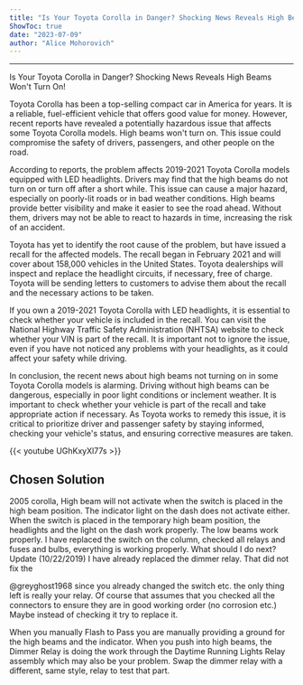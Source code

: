 ```yaml
---
title: "Is Your Toyota Corolla in Danger? Shocking News Reveals High Beams Won't Turn On!"
ShowToc: true 
date: "2023-07-09"
author: "Alice Mohorovich"
---
```

*****
Is Your Toyota Corolla in Danger? Shocking News Reveals High Beams Won't Turn On!

Toyota Corolla has been a top-selling compact car in America for years. It is a reliable, fuel-efficient vehicle that offers good value for money. However, recent reports have revealed a potentially hazardous issue that affects some Toyota Corolla models. High beams won't turn on. This issue could compromise the safety of drivers, passengers, and other people on the road. 

According to reports, the problem affects 2019-2021 Toyota Corolla models equipped with LED headlights. Drivers may find that the high beams do not turn on or turn off after a short while. This issue can cause a major hazard, especially on poorly-lit roads or in bad weather conditions. High beams provide better visibility and make it easier to see the road ahead. Without them, drivers may not be able to react to hazards in time, increasing the risk of an accident. 

Toyota has yet to identify the root cause of the problem, but have issued a recall for the affected models. The recall began in February 2021 and will cover about 158,000 vehicles in the United States. Toyota dealerships will inspect and replace the headlight circuits, if necessary, free of charge. Toyota will be sending letters to customers to advise them about the recall and the necessary actions to be taken. 

If you own a 2019-2021 Toyota Corolla with LED headlights, it is essential to check whether your vehicle is included in the recall. You can visit the National Highway Traffic Safety Administration (NHTSA) website to check whether your VIN is part of the recall. It is important not to ignore the issue, even if you have not noticed any problems with your headlights, as it could affect your safety while driving. 

In conclusion, the recent news about high beams not turning on in some Toyota Corolla models is alarming. Driving without high beams can be dangerous, especially in poor light conditions or inclement weather. It is important to check whether your vehicle is part of the recall and take appropriate action if necessary. As Toyota works to remedy this issue, it is critical to prioritize driver and passenger safety by staying informed, checking your vehicle's status, and ensuring corrective measures are taken.

{{< youtube UGhKxyXl77s >}} 



## Chosen Solution
 2005 corolla, High beam will not activate when the switch is placed in the high beam position. The indicator light on the dash does not activate either. When the switch is placed in the temporary high beam position, the headlights and the light on the dash work properly.  The low beams work properly. I have replaced the switch on the column, checked all relays and fuses and bulbs, everything is working properly. What should I do next?
Update (10/22/2019)
I have already replaced the dimmer relay. That did not fix the

 @greyghost1968 since you already changed the switch etc. the only thing left is really your relay. Of course that assumes that you checked all the connectors to ensure they are in good working order (no corrosion etc.) Maybe instead of checking it try to replace it.

 When you manually Flash to Pass you are manually providing a ground for the high beams and the indicator. When you push into high beams, the Dimmer Relay is doing the work through the Daytime Running Lights Relay assembly which may also be your problem. Swap the dimmer relay with a different, same style, relay to test that part.




